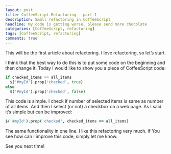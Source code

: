 ```yaml
---
layout: post
title: CoffeeScript Refactoring – part 1
description: Small refactoring in CoffeeScript
headline: My code is getting worse, please send more chocolate
categories: [CoffeeScript, refactoring]
tags: [CoffeeScript, refactoring]
comments: true
---
```


This will be the first article about refactoring. I love refactoring, so let’s start.

I think that the best way to do this is to put some code on the beginning and then change it. Today I would like to show you a piece of CoffeeScript code:

```coffee
if checked_items == all_items
  $('#myId').prop('checked', true)
else
  $('#myId').prop('checked', false)
```

This code is simple. I check if number of selected items is same as number of all items. And then I select (or not) a checkbox on a web page. As I said it’s simple but can be improved:

```coffee
$('#myId').prop('checked', checked_items == all_items)
```
The same functionality in one line. I like this refactoring very much. If You see how can I improve this code, simply let me know.

See you next time!

